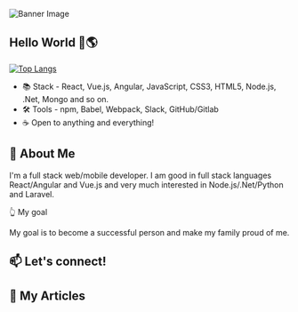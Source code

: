 <!-- ![Banner Image](https://github.com/pro335/pro335/blob/main/Images/banner2.png) -->
![Banner Image](https://github.com/pro335/pro335/blob/master/Images/banner2.png)

## Hello World 👋🌎

<!-- [![Dev's github stats](https://github-readme-stats.vercel.app/api?username=pro335&hide=stars,contribs,issues&show_icons=true&bg_color=f4f7f7&title_color=65c0ba&icon_color=ffbd39&text_color=216583)](https://github.com/pro335) -->

[![Top Langs](https://github-readme-stats.vercel.app/api/top-langs/?username=pro335&layout=compact&bg_color=f4f7f7&title_color=65c0ba)](https://github.com/pro335)


- 📚 Stack - React, Vue.js, Angular, JavaScript, CSS3, HTML5, Node.js, .Net, Mongo and so on.
- 🛠 Tools -  npm, Babel, Webpack, Slack, GitHub/Gitlab
- ☕ Open to anything and everything!

## 💬 About Me

I'm a full stack web/mobile developer. I am good in full stack languages React/Angular and Vue.js and very much interested in Node.js/.Net/Python and Laravel.

👆 My goal

My goal is to become a successful person and make my family proud of me.

## 📫 Let's connect!

## 📄 My Articles

